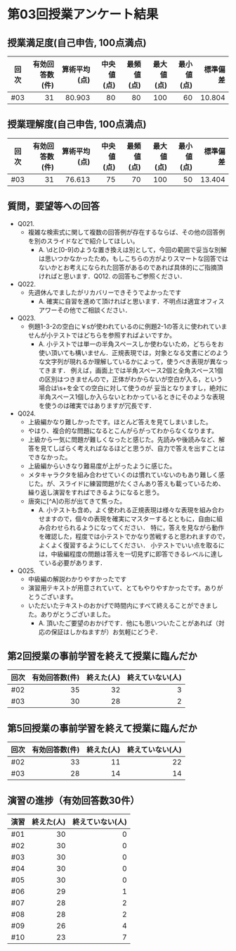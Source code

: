# 第03回授業アンケート結果
## 授業満足度(自己申告, 100点満点)
|回次|有効回答数(件)|算術平均(点)|中央値(点)|最頻値(点)|最大値(点)|最小値(点)|標準偏差|
|:---:|----:|----:|----:|----:|----:|----:|----:|
|#03|31|80.903|80|80|100|60|10.804|

## 授業理解度(自己申告, 100点満点)
|回次|有効回答数(件)|算術平均(点)|中央値(点)|最頻値(点)|最大値(点)|最小値(点)|標準偏差|
|:---:|----:|----:|----:|----:|----:|----:|----:|
|#03|31|76.613|75|70|100|50|13.404|

## 質問，要望等への回答
- Q021.
  - 複雑な検索式に関して複数の回答例が存在するならば、その他の回答例を別のスライドなどで紹介してほしい。
    - A. \dと[0-9]のような置き換えは別として，今回の範囲で妥当な別解は思いつかなかったため，もしこちらの方がよりスマートな回答ではないかとお考えになられた回答があるのであれば具体的にご指摘頂ければと思います．Q012. の回答もご参照ください．
- Q022.
  - 先週休んでましたがリカバリーできそうでよかったです
    - A. 確実に自習を進めて頂ければと思います．不明点は適宜オフィスアワーその他でご相談ください．
- Q023.
  - 例題1-3-2の空白に￥sが使われているのに例題2-1の答えに使われていませんが小テストではどちらを参照すればよいですか。
    - A. 小テストでは単一の半角スペースしか使わないため，どちらをお使い頂いても構いません．正規表現では，対象となる文書にどのような文字列が現れるか理解しているかによって，使うべき表現が異なってきます．
    例えば，画面上では半角スペース2個と全角スペース1個の区別はつきませんので，正体がわからないが空白が入る，という場合は\s+を全ての空白に対して使うのが
    妥当となりますし，絶対に半角スペース1個しか入らないとわかっているときにそのような表現を使うのは確実ではありますが冗長です．
- Q024.
  - 上級編かなり難しかったです。ほとんど答えを見てしまいました。
  - やはり、複合的な問題になるとこんがらがってわからなくなります。
  - 上級から一気に問題が難しくなったと感じた。先読みや後読みなど、解答を見てしばらく考えればなるほどと思うが、自力で答えを出すことはできなかった。
  - 上級編からいきなり難易度が上がったように感じた。
  - メタキャラクタを組み合わせていくのは慣れていないのもあり難しく感じた。が、スライドに練習問題がたくさんあり答えも載っているため、繰り返し演習をすればできるようになると思う。
  - 唐突に[^A]の形が出てきて焦った。
    - A. 小テストも含め，よく使われる正規表現は様々な表現を組み合わせますので，個々の表現を確実にマスターするとともに，自由に組み合わせられるようになってください．
    特に，答えを見ながら動作を確認した，程度では小テストでかなり苦戦すると思われますので，よくよく復習するようにしてください．
    小テストでいい点を取るには，中級編程度の問題は答えを一切見ずに即答できるレベルに達している必要があります．
- Q025.
  - 中級編の解説わかりやすかったです
  - 演習用テキストが用意されていて、とてもやりやすかったです。ありがとうございます。
  - いただいたテキストのおかげで時間内にすべて終えることができました。ありがとうございました。
    - A. 頂いたご要望のおかげです．他にも思いついたことがあれば（対応の保証はしかねますが）お気軽にどうぞ．


## 第2回授業の事前学習を終えて授業に臨んだか
|回次|有効回答数(件)|終えた(人)|終えていない(人)|
|:---:|----:|----:|----:|
|#02|35|32|3|
|#03|30|28|2|

## 第5回授業の事前学習を終えて授業に臨んだか
|回次|有効回答数(件)|終えた(人)|終えていない(人)|
|:---:|----:|----:|----:|
|#02|33|11|22|
|#03|28|14|14|

## 演習の進捗（有効回答数30件）
|演習|終えた(人)|終えていない(人)|
|:---:|----:|----:|
|#01|30|0|
|#02|30|0|
|#03|30|0|
|#04|30|0|
|#05|30|0|
|#06|29|1|
|#07|28|2|
|#08|28|2|
|#09|26|4|
|#10|23|7|
